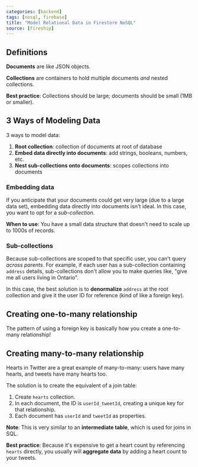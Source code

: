 ```yaml
---
categories: [backend]
tags: [nosql, firebase]
title: "Model Relational Data in Firestore NoSQL"
source: [fireship]
---
```


## Definitions

**Documents** are like JSON objects.

**Collections** are containers to hold multiple documents *and* nested collections.

**Best practice**: Collections should be large; documents should be small (1MB or smaller).

## 3 Ways of Modeling Data

3 ways to model data:
1. **Root collection**: collection of documents at root of database
2. **Embed data directly into documents**: add strings, booleans, numbers, etc.
3. **Nest sub-collections onto documents**: scopes collections into documents

### Embedding data

If you anticipate that your documents could get very large (due to a large data set), embedding data directly into documents isn't ideal. In this case, you want to opt for a *sub-collection*.

**When to use**: You have a small data structure that doesn't need to scale up to 1000s of records.

### Sub-collections

Because sub-collections are scoped to that specific user, you can't query *across parents*. For example, if each user has a sub-collection containing `address` details, sub-collections don't allow you to make queries like, "give me all users living in Ontario".

In this case, the best solution is to **denormalize** `address` at the root collection and give it the user ID for reference (kind of like a foreign key).

## Creating one-to-many relationship

The pattern of using a foreign key is basically how you create a one-to-many relationship!

## Creating many-to-many relationship

Hearts in Twitter are a great example of many-to-many: users have many hearts, and tweets have many hearts too.

The solution is to create the equivalent of a join table:

1. Create `hearts` collection.
2. In each document, the ID is `userId_tweetId`, creating a unique key for that relationship.
3. Each document has `userId` and `tweetId` as properties.

**Note**: This is very similar to an **intermediate table**, which is used for joins in SQL.

**Best practice**: Because it's expensive to get a heart count by referencing `hearts` directly, you usually will **aggregate data** by adding a heart count to your tweets.